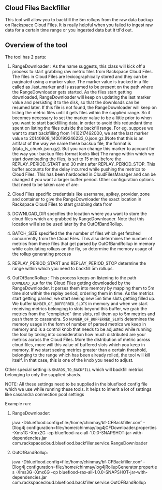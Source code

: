 ## Cloud Files Backfiller

This tool will allow you to backfill the 5m rollups from the raw data backup on Rackspace Cloud Files. It is really helpful when you failed to ingest raw data for a certain time
range or you ingested data but it ttl'd out.

## Overview of the tool

The tool has 2 parts:

1. RangeDownloader : As the name suggests, this class will kick off a process to start grabbing raw metric files from Rackspace Cloud Files. The files in Cloud Files are lexicographically
stored and they can be paginated using a marker value. The marker value is tracked in a file called as .last_marker and is assumed to be present on the path where the RangeDownloader
gets started. As the files start getting downloaded, RangeDownloader will keep on updating the last marker value and persisting it to the disk, so that the downloads can be resumed later.
If this file is not found, the RangeDownloader will keep on listing the metric files until it gets files within the supplied range. So it becomes necessary to set the marker value to be a little
prior to when you want to start backfilling data, in order to avoid this redundant time spent on listing the files outside the backfill range. For eg. suppose we want to start backfilling from
1410217462000, we set the last marker value to 20140908_1400199246233_0.json.gz.(Note that this is an artifact of the way we name these backup file, the format is {data_ts_chunk.json.gz}. But
you can change this marker to account for the way your backup files format looks like)
The range within which we start downloading the files, is set to 15 mins before the REPLAY_PERIOD_START and 30 mins after REPLAY_PERIOD_STOP. This buffer accounts for the delay incurred while pushing
the metrics to Cloud Files. This has been hardcoded in CloudFilesManager and can be changed if you want a larger buffer period.
Other configuration options that need to be taken care of are:

  1. Cloud Files specific credentials like username, apikey, provider, zone and container to give the RangeDownloader the exact          location in Rackspace Cloud Files to start grabbing data from
  2. DOWNLOAD_DIR specifies the location where you want to store the cloud files which are grabbed by RangeDownloader. Note that         this location will also be used later by the OutOfBandRollup.
  3. BATCH_SIZE specified the the number of files which get fetched concurrently from the Cloud Files. This also determines the          number of metrics from these files that get parsed by OutOfBandRollup
    in memory while calculating rollups on the fly, so determine the memory usage of the rollup generating process
  4. REPLAY_PERIOD_START and REPLAY_PERIOD_STOP determine the range within which you need to backfill 5m rollups.

2. OufOfBandRollup : This process keeps on listening to the path `DOWNLOAD_DIR` for the Cloud Files getting downloaded by the RangeDownloader. It parses them into memory by mapping them to 5m time slot within the replay period, ordering them in time. As the metrics start getting parsed, we start seeing new 5m time slots getting filled up. We buffer `NUMBER_OF_BUFFERRED_SLOTS`
in memory and when we start receiving metrics belonging to slots beyond this buffer, we grab the metrics from the "completed" time slots, roll them up to 5m metrics and push them to cassandra. So `NUMBER_OF_BUFFERRED_SLOTS` determines the memory usage in the form of number of parsed metrics we keep in memory and is a control knob that needs to be adjusted while running the tool by taking into consideration how much distributed are your metrics across the Cloud Files. More the distribution of metric across cloud files, more will this value of buffered slots which you keep in memory. If we start seeing metrics greater than a certain threshold, belonging to the range which has been already rolled, the tool will kill itself. In that case, this is one of the knob you need to adjust.


Other special setting is `SHARDS_TO_BACKFILL` which will backfill metrics belonging to only the supplied shards.

NOTE: All these settings need to be supplied in the blueflood config file which we use while running these tools. It helps to inherit a lot of settings like cassandra connection pool settings

Example run:

1. RangeDownloader:

   java -Dblueflood.config=file:/home/chinmay/bf-CFBackfiller.conf -Dlog4j.configuration=file:/home/chinmay/log4jCFDownloader.properties -Xms1G -Xmx2G -cp blueflood-rax-all-1.0.0-SNAPSHOT-jar-with-dependencies.jar com.rackspacecloud.blueflood.backfiller.service.RangeDownloader

2. OutOfBandRollup:

   java -Dblueflood.config=file:/home/chinmay/bf-CFBackfiller.conf -Dlog4j.configuration=file:/home/chinmay/log4jRollupGenerator.properties -Xms3G -Xmx6G -cp blueflood-rax-all-1.0.0-SNAPSHOT-jar-with-dependencies.jar com.rackspacecloud.blueflood.backfiller.service.OutOFBandRollup

